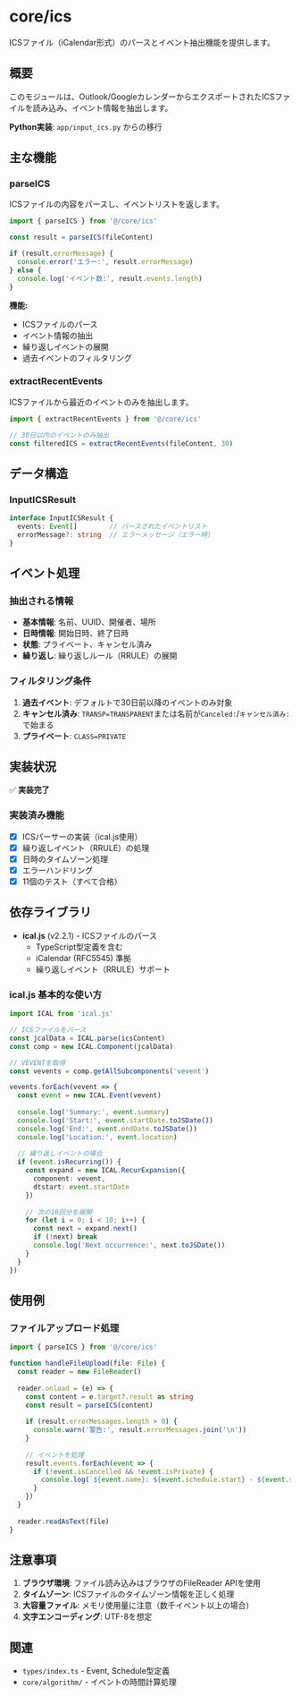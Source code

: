 # core/ics

ICSファイル（iCalendar形式）のパースとイベント抽出機能を提供します。

## 概要

このモジュールは、Outlook/GoogleカレンダーからエクスポートされたICSファイルを読み込み、イベント情報を抽出します。

**Python実装**: `app/input_ics.py` からの移行

## 主な機能

### parseICS

ICSファイルの内容をパースし、イベントリストを返します。

```typescript
import { parseICS } from '@/core/ics'

const result = parseICS(fileContent)

if (result.errorMessage) {
  console.error('エラー:', result.errorMessage)
} else {
  console.log('イベント数:', result.events.length)
}
```

**機能:**
- ICSファイルのパース
- イベント情報の抽出
- 繰り返しイベントの展開
- 過去イベントのフィルタリング

### extractRecentEvents

ICSファイルから最近のイベントのみを抽出します。

```typescript
import { extractRecentEvents } from '@/core/ics'

// 30日以内のイベントのみ抽出
const filteredICS = extractRecentEvents(fileContent, 30)
```

## データ構造

### InputICSResult

```typescript
interface InputICSResult {
  events: Event[]        // パースされたイベントリスト
  errorMessage?: string  // エラーメッセージ（エラー時）
}
```

## イベント処理

### 抽出される情報

- **基本情報**: 名前、UUID、開催者、場所
- **日時情報**: 開始日時、終了日時
- **状態**: プライベート、キャンセル済み
- **繰り返し**: 繰り返しルール（RRULE）の展開

### フィルタリング条件

1. **過去イベント**: デフォルトで30日前以降のイベントのみ対象
2. **キャンセル済み**: `TRANSP=TRANSPARENT`または名前が`Canceled:`/`キャンセル済み:`で始まる
3. **プライベート**: `CLASS=PRIVATE`

## 実装状況

✅ **実装完了**

### 実装済み機能

- [x] ICSパーサーの実装（ical.js使用）
- [x] 繰り返しイベント（RRULE）の処理
- [x] 日時のタイムゾーン処理
- [x] エラーハンドリング
- [x] 11個のテスト（すべて合格）

## 依存ライブラリ

- **ical.js** (v2.2.1) - ICSファイルのパース
  - TypeScript型定義を含む
  - iCalendar (RFC5545) 準拠
  - 繰り返しイベント（RRULE）サポート

### ical.js 基本的な使い方

```typescript
import ICAL from 'ical.js'

// ICSファイルをパース
const jcalData = ICAL.parse(icsContent)
const comp = new ICAL.Component(jcalData)

// VEVENTを取得
const vevents = comp.getAllSubcomponents('vevent')

vevents.forEach(vevent => {
  const event = new ICAL.Event(vevent)
  
  console.log('Summary:', event.summary)
  console.log('Start:', event.startDate.toJSDate())
  console.log('End:', event.endDate.toJSDate())
  console.log('Location:', event.location)
  
  // 繰り返しイベントの場合
  if (event.isRecurring()) {
    const expand = new ICAL.RecurExpansion({
      component: vevent,
      dtstart: event.startDate
    })
    
    // 次の10回分を展開
    for (let i = 0; i < 10; i++) {
      const next = expand.next()
      if (!next) break
      console.log('Next occurrence:', next.toJSDate())
    }
  }
})
```

## 使用例

### ファイルアップロード処理

```typescript
import { parseICS } from '@/core/ics'

function handleFileUpload(file: File) {
  const reader = new FileReader()
  
  reader.onload = (e) => {
    const content = e.target?.result as string
    const result = parseICS(content)
    
    if (result.errorMessages.length > 0) {
      console.warn('警告:', result.errorMessages.join('\n'))
    }
    
    // イベントを処理
    result.events.forEach(event => {
      if (!event.isCancelled && !event.isPrivate) {
        console.log(`${event.name}: ${event.schedule.start} - ${event.schedule.end}`)
      }
    })
  }
  
  reader.readAsText(file)
}
```

## 注意事項

1. **ブラウザ環境**: ファイル読み込みはブラウザのFileReader APIを使用
2. **タイムゾーン**: ICSファイルのタイムゾーン情報を正しく処理
3. **大容量ファイル**: メモリ使用量に注意（数千イベント以上の場合）
4. **文字エンコーディング**: UTF-8を想定

## 関連

- `types/index.ts` - Event, Schedule型定義
- `core/algorithm/` - イベントの時間計算処理
